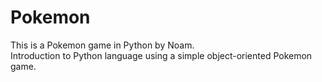 # Pokemon
This is a Pokemon game in Python by Noam.  
Introduction to Python language using a simple object-oriented Pokemon game.
